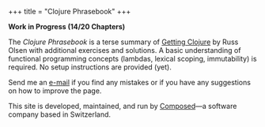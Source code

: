+++
title = "Clojure Phrasebook"
+++

**Work in Progress (14/20 Chapters)**

The _Clojure Phrasebook_ is a terse summary of [Getting
Clojure](https://pragprog.com/titles/roclojure/getting-clojure/) by Russ Olsen
with additional exercises and solutions. A basic understanding of functional
programming concepts (lambdas, lexical scoping, immutability) is required. No
setup instructions are provided (yet).

Send me an
[e-mail](mailto:patrick.bucher@composed.ch?subject=Clojure%20Phrasebook) if you
find any mistakes or if you have any suggestions on how to improve the page.

This site is developed, maintained, and run by
[Composed](https://www.composed.ch)—a software company based in Switzerland.
